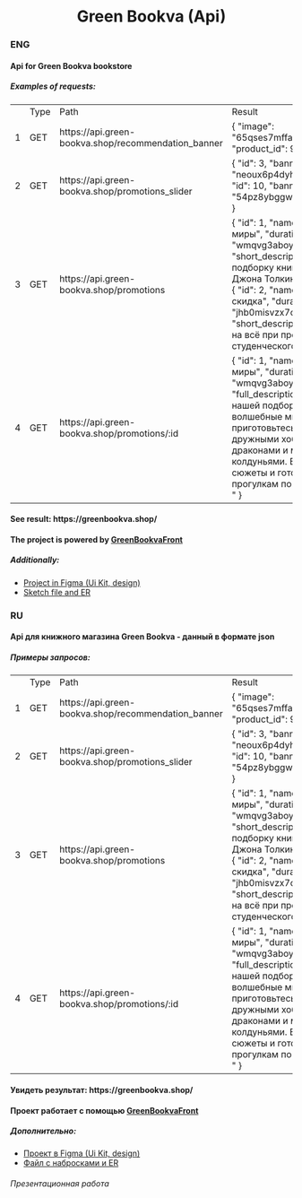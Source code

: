 <h1 align="center">Green Bookva (Api)</h1>

<h3>ENG</h3>
<h4>Api for Green Bookva bookstore</h4> 
<h5>Examples of requests:</h5>
<table>
  <tr>
    <td>&nbsp;</td>
    <td>Type</td>
    <td>Path</td>
    <td>Result</td>
  </tr>
  <tr>
    <td>1</td> <td>GET</td>
    <td>https://api.green-bookva.shop/recommendation_banner</td>
    <td>{
        "image": "65qses7mffatkc36vial.webp",
        "product_id": 900
    }</td>
  </tr>
  <tr>
    <td>2</td> <td>GET</td>
    <td>https://api.green-bookva.shop/promotions_slider</td>
    <td>{
        "id": 3,
        "banner": "neoux6p4dyhncaffni4i.webp"
    },
    {
        "id": 10,
        "banner": "54pz8ybggwled5owkhod.webp"
    }</td>
  </tr>
  <tr>
    <td>3</td> <td>GET</td>
    <td>https://api.green-bookva.shop/promotions</td>
    <td>{
        "id": 1,
        "name": "Фэнтезийные миры",
        "duration": 20,
        "banner": "wmqvg3aboyofmmpxa4fy.webp",
        "short_description": "–22% на подборку книг Нила Геймана, Джона Толкина и не только"
    },<br>
    {
        "id": 2,
        "name": "Студенческая скидка",
        "duration": 0,
        "banner": "jhb0misvzx7ooh7xnlxw.webp",
        "short_description": "Скидка 15% на всё при предъявлении студенческого билета"
    }</td>
  </tr>
  <tr>
    <td>4</td> <td>GET</td>
    <td>https://api.green-bookva.shop/promotions/:id</td>
    <td>{
        "id": 1,
        "name": "Фэнтезийные миры",
        "duration": 20,
        "banner": "wmqvg3aboyofmmpxa4fy.webp",
        "full_description": "В книгах из нашей подборки – порталы в волшебные миры. Поэтому приготовьтесь к встречам с дружными хоббитами, грозными драконами и мудрыми колдуньями. Выбирайте свои сюжеты и готовьтесь к прогулкам по необычным краям! "
    }</td>
  </tr>
</table>

<h4>See result: https://greenbookva.shop/</h4>

<h4>The project is powered by <a href="https://github.com/victusic/GreenBookvaFront">GreenBookvaFront</a></h4>

<h5>Additionally:</h5>
<ul>
  <li><a href="https://www.figma.com/file/MNIRiMpLyB3krgtCViVkhe/greenBookva?type=design&node-id=0%3A1&mode=design&t=yUH5tkRf9JODAQhw-1">Project in Figma (Ui Kit, design)</a></li> 
  <li><a href="https://drive.google.com/drive/folders/1ohxieZ_U31q61mQcNQkOw1FyBHyYmExR?usp=sharing">Sketch file and ER</a></li>
</ul>

<h3>RU</h3>
<h4>Api для книжного магазина Green Bookva - данный в формате json</h4>
<h5>Примеры запросов:</h5>
<table>
  <tr>
    <td>&nbsp;</td>
    <td>Type</td>
    <td>Path</td>
    <td>Result</td>
  </tr>
  <tr>
    <td>1</td> <td>GET</td>
    <td>https://api.green-bookva.shop/recommendation_banner</td>
    <td>{
        "image": "65qses7mffatkc36vial.webp",
        "product_id": 900
    }</td>
  </tr>
  <tr>
    <td>2</td> <td>GET</td>
    <td>https://api.green-bookva.shop/promotions_slider</td>
    <td>{
        "id": 3,
        "banner": "neoux6p4dyhncaffni4i.webp"
    },
    {
        "id": 10,
        "banner": "54pz8ybggwled5owkhod.webp"
    }</td>
  </tr>
  <tr>
    <td>3</td> <td>GET</td>
    <td>https://api.green-bookva.shop/promotions</td>
    <td>{
        "id": 1,
        "name": "Фэнтезийные миры",
        "duration": 20,
        "banner": "wmqvg3aboyofmmpxa4fy.webp",
        "short_description": "–22% на подборку книг Нила Геймана, Джона Толкина и не только"
    },<br>
    {
        "id": 2,
        "name": "Студенческая скидка",
        "duration": 0,
        "banner": "jhb0misvzx7ooh7xnlxw.webp",
        "short_description": "Скидка 15% на всё при предъявлении студенческого билета"
    }</td>
  </tr>
  <tr>
    <td>4</td> <td>GET</td>
    <td>https://api.green-bookva.shop/promotions/:id</td>
    <td>{
        "id": 1,
        "name": "Фэнтезийные миры",
        "duration": 20,
        "banner": "wmqvg3aboyofmmpxa4fy.webp",
        "full_description": "В книгах из нашей подборки – порталы в волшебные миры. Поэтому приготовьтесь к встречам с дружными хоббитами, грозными драконами и мудрыми колдуньями. Выбирайте свои сюжеты и готовьтесь к прогулкам по необычным краям! "
    }</td>
  </tr>
</table>

<h4>Увидеть результат: https://greenbookva.shop/</h4>

<h4>Проект работает с помощью <a href="https://github.com/victusic/GreenBookvaFront">GreenBookvaFront</a></h4>

<h5>Дополнительно:</h5>
<ul>
  <li><a href="https://www.figma.com/file/MNIRiMpLyB3krgtCViVkhe/greenBookva?type=design&node-id=0%3A1&mode=design&t=yUH5tkRf9JODAQhw-1">Проект в Figma (Ui Kit, design)</a></li>
  <li><a href="https://drive.google.com/drive/folders/1ohxieZ_U31q61mQcNQkOw1FyBHyYmExR?usp=sharing">Файл с набросками и ER</a></li>
</ul>

<h6>Презентационная работа</h6>
